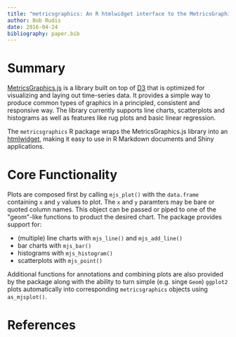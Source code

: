 ```yaml
---
title: "metricsgraphics: An R htmlwidget interface to the MetricsGraphics.js D3-based visualization library"
author: Bob Rudis
date: 2016-04-24
bibliography: paper.bib
---
```


# Summary

[MetricsGraphics.js](http://metricsgraphicsjs.org/) is a library built on top of [D3](https://d3js.org/) that is optimized for visualizing and laying out time-series data. It provides a simple way to produce common types of graphics in a principled, consistent and responsive way. The library currently supports line charts, scatterplots and histograms as well as features like rug plots and basic linear regression.

The `metricsgraphics` R package wraps the MetricsGraphics.js library into an [htmlwidget](http://htmlwidgets.org/), making it easy to use in R Markdown documents and Shiny applications.

# Core Functionality

Plots are composed first by calling `mjs_plot()` with the `data.frame` containing `x` and `y` values to plot. The `x` and `y` paramters may be bare or quoted column names. This object can be passed or piped to one of the "geom"-like functions to product the desired chart. The package provides support for:

- (multiple) line charts with `mjs_line()` and `mjs_add_line()`
- bar charts with `mjs_bar()`
- histograms with `mjs_histogram()`
- scatterplots with `mjs_point()`

Additional functions for annotations and combining plots are also provided by the package along with the ability to turn simple (e.g. singe `Geom`) `ggplot2` plots automatically into corresponding `metricsgraphics` objects using `as_mjsplot()`.

# References
